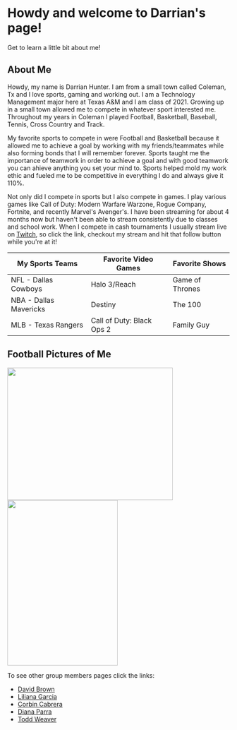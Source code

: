 # Howdy and welcome to Darrian's page!

Get to learn a little bit about me!

## About Me

Howdy, my name is Darrian Hunter. I am from a small town called Coleman, Tx and I love sports, gaming and working out. I am a Technology Management major here at Texas A&M and I am class of 2021. Growing up in a small town allowed me to compete in whatever sport interested me. Throughout my years in Coleman I played Football, Basketball, Baseball, Tennis, Cross Country and Track. 

My favorite sports to compete in were Football and Basketball because it allowed me to achieve a goal by working with my friends/teammates while also forming bonds that I will remember forever. Sports taught me the importance of teamwork in order to achieve a goal and with good teamwork you can ahieve anything you set your mind to. Sports helped mold my work ethic and fueled me to be competitive in everything I do and always give it 110%.

Not only did I compete in sports but I also compete in games. I play various games like Call of Duty: Modern Warfare Warzone, Rogue Company, Fortnite, and recently Marvel's Avenger's. I have been streaming for about 4 months now but haven't been able to stream consistently due to classes and school work. When I compete in cash tournaments I usually stream live on [Twitch](https://www.twitch.tv/drheadclapper), so click the link, checkout my stream and hit that follow button while you're at it!


| My Sports Teams | Favorite Video Games | Favorite Shows |
| --------------- | --------------- | --------------- |
| NFL - Dallas Cowboys | Halo 3/Reach | Game of Thrones |
| NBA - Dallas Mavericks | Destiny | The 100 |
| MLB - Texas Rangers | Call of Duty: Black Ops 2 | Family Guy |


## Football Pictures of Me
<img src="https://gvgtw.github.io/tcmg412-project2/images/CHS%20Football%205.jpg" height="300" width="375">
<img src="https://gvgtw.github.io/tcmg412-project2/images/CHS%20Football.jpg" height="375" width="250">




To see other group members pages click the links:
* [David Brown](https://gvgtw.github.io/tcmg412-project2/David)
* [Liliana Garcia](https://gvgtw.github.io/tcmg412-project2/liliana)
* [Corbin Cabrera](https://gvgtw.github.io/tcmg412-project2)
* [Diana Parra](https://gvgtw.github.io/tcmg412-project2/Diana)
* [Todd Weaver](https://gvgtw.github.io/tcmg412-project2/Todd)
